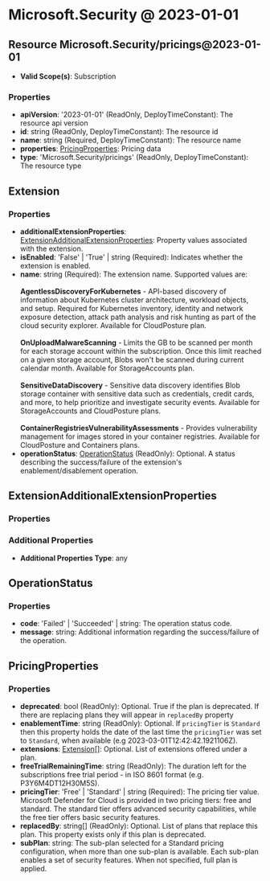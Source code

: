 # Microsoft.Security @ 2023-01-01

## Resource Microsoft.Security/pricings@2023-01-01
* **Valid Scope(s)**: Subscription
### Properties
* **apiVersion**: '2023-01-01' (ReadOnly, DeployTimeConstant): The resource api version
* **id**: string (ReadOnly, DeployTimeConstant): The resource id
* **name**: string (Required, DeployTimeConstant): The resource name
* **properties**: [PricingProperties](#pricingproperties): Pricing data
* **type**: 'Microsoft.Security/pricings' (ReadOnly, DeployTimeConstant): The resource type

## Extension
### Properties
* **additionalExtensionProperties**: [ExtensionAdditionalExtensionProperties](#extensionadditionalextensionproperties): Property values associated with the extension.
* **isEnabled**: 'False' | 'True' | string (Required): Indicates whether the extension is enabled.
* **name**: string (Required): The extension name. Supported values are: <br><br>**AgentlessDiscoveryForKubernetes** - API-based discovery of information about Kubernetes cluster architecture, workload objects, and setup. Required for Kubernetes inventory, identity and network exposure detection, attack path analysis and risk hunting as part of the cloud security explorer.
Available for CloudPosture plan.<br><br>**OnUploadMalwareScanning** - Limits the GB to be scanned per month for each storage account within the subscription. Once this limit reached on a given storage account, Blobs won't be scanned during current calendar month.
Available for StorageAccounts plan.<br><br>**SensitiveDataDiscovery** - Sensitive data discovery identifies Blob storage container with sensitive data such as credentials, credit cards, and more, to help prioritize and investigate security events.
Available for StorageAccounts and CloudPosture plans.<br><br>**ContainerRegistriesVulnerabilityAssessments** - Provides vulnerability management for images stored in your container registries.
Available for CloudPosture and Containers plans.
* **operationStatus**: [OperationStatus](#operationstatus) (ReadOnly): Optional. A status describing the success/failure of the extension's enablement/disablement operation.

## ExtensionAdditionalExtensionProperties
### Properties
### Additional Properties
* **Additional Properties Type**: any

## OperationStatus
### Properties
* **code**: 'Failed' | 'Succeeded' | string: The operation status code.
* **message**: string: Additional information regarding the success/failure of the operation.

## PricingProperties
### Properties
* **deprecated**: bool (ReadOnly): Optional. True if the plan is deprecated. If there are replacing plans they will appear in `replacedBy` property
* **enablementTime**: string (ReadOnly): Optional. If `pricingTier` is `Standard` then this property holds the date of the last time the `pricingTier` was set to `Standard`, when available (e.g 2023-03-01T12:42:42.1921106Z).
* **extensions**: [Extension](#extension)[]: Optional. List of extensions offered under a plan.
* **freeTrialRemainingTime**: string (ReadOnly): The duration left for the subscriptions free trial period - in ISO 8601 format (e.g. P3Y6M4DT12H30M5S).
* **pricingTier**: 'Free' | 'Standard' | string (Required): The pricing tier value. Microsoft Defender for Cloud is provided in two pricing tiers: free and standard. The standard tier offers advanced security capabilities, while the free tier offers basic security features.
* **replacedBy**: string[] (ReadOnly): Optional. List of plans that replace this plan. This property exists only if this plan is deprecated.
* **subPlan**: string: The sub-plan selected for a Standard pricing configuration, when more than one sub-plan is available. Each sub-plan enables a set of security features. When not specified, full plan is applied.


